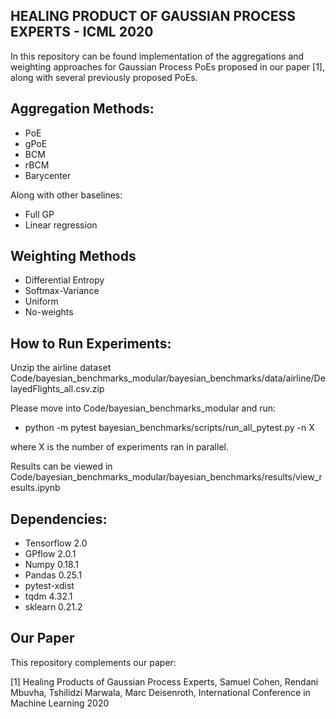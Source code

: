 ## HEALING PRODUCT OF GAUSSIAN PROCESS EXPERTS - ICML 2020

In this repository can be found implementation of the aggregations and weighting approaches for Gaussian Process PoEs proposed in our paper [1], along with several previously proposed PoEs.

## Aggregation Methods:

* PoE
* gPoE
* BCM
* rBCM
* Barycenter

Along with other baselines:

* Full GP
* Linear regression

## Weighting Methods
* Differential Entropy
* Softmax-Variance
* Uniform
* No-weights

## How to Run Experiments:
Unzip the airline dataset Code/bayesian_benchmarks_modular/bayesian_benchmarks/data/airline/DelayedFlights_all.csv.zip

Please move into Code/bayesian_benchmarks_modular and run:
* python -m pytest bayesian_benchmarks/scripts/run_all_pytest.py -n X

where X is the number of experiments ran in parallel.

Results can be viewed in Code/bayesian_benchmarks_modular/bayesian_benchmarks/results/view_results.ipynb

## Dependencies:
* Tensorflow 2.0
* GPflow 2.0.1
* Numpy 0.18.1
* Pandas 0.25.1
* pytest-xdist
* tqdm 4.32.1
* sklearn 0.21.2


## Our Paper
This repository complements our paper:

[1] Healing Products of Gaussian Process Experts, Samuel Cohen, Rendani Mbuvha, Tshilidzi Marwala, Marc Deisenroth, International Conference in Machine Learning 2020
